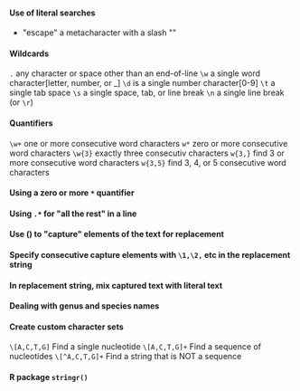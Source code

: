 #### Use of literal searches

- "escape" a metacharacter with a slash "\"

#### Wildcards

`.` any character or space other than an end-of-line
`\w` a single word character[letter, number, or _]
`\d` is a single number character[0-9]
`\t` a single tab space
`\s` a single space, tab, or line break
`\n` a single line break (or `\r`)

#### Quantifiers
`\w+` one or more consecutive word characters
`w*` zero or more consecutive word characters
`\w{3}` exactly three consecutiv characters
`w{3,}` find 3 or more consecutive word characters
`w{3,5}` find 3, 4, or 5 consecutive word characters

#### Using a zero or more `*` quantifier

#### Using `.*` for "all the rest" in a line

#### Use () to "capture" elements of the text for replacement

#### Specify consecutive capture elements with `\1,\2,` etc in the replacement string

#### In replacement string, mix captured text with literal text

#### Dealing with genus and species names

#### Create custom character sets

`\[A,C,T,G]` Find a single nucleotide
`\[A,C,T,G]+` Find a sequence of nucleotides
`\[^A,C,T,G]+` Find a string that is NOT a sequence

#### R package `stringr()`
